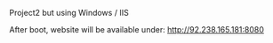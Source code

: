 Project2 but using Windows / IIS

After boot, website will be available under:
http://92.238.165.181:8080